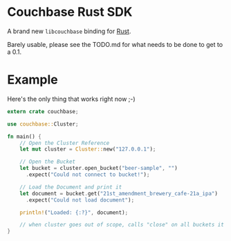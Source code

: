 # Couchbase Rust SDK
A brand new `libcouchbase` binding for [Rust](https://www.rust-lang.org).

Barely usable, please see the TODO.md for what needs to be done to get to a 0.1.

# Example

Here's the only thing that works right now ;-)

```rust
extern crate couchbase;

use couchbase::Cluster;

fn main() {
    // Open the Cluster Reference
    let mut cluster = Cluster::new("127.0.0.1");

    // Open the Bucket
    let bucket = cluster.open_bucket("beer-sample", "")
      .expect("Could not connect to bucket!");

    // Load the Document and print it
    let document = bucket.get("21st_amendment_brewery_cafe-21a_ipa")
      .expect("Could not load document");

    println!("Loaded: {:?}", document);

    // when cluster goes out of scope, calls "close" on all buckets it owns.
}

```
